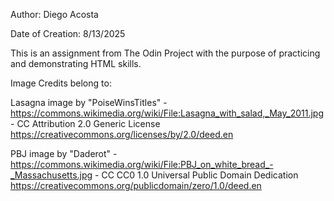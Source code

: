 Author: Diego Acosta

Date of Creation: 8/13/2025

This is an assignment from The Odin Project with the purpose of practicing and demonstrating HTML skills.

Image Credits belong to:

Lasagna image by "PoiseWinsTitles" - https://commons.wikimedia.org/wiki/File:Lasagna_with_salad,_May_2011.jpg - CC Attribution 2.0 Generic License https://creativecommons.org/licenses/by/2.0/deed.en

PBJ image by "Daderot" - https://commons.wikimedia.org/wiki/File:PBJ_on_white_bread_-_Massachusetts.jpg - CC CC0 1.0 Universal Public Domain Dedication https://creativecommons.org/publicdomain/zero/1.0/deed.en 



